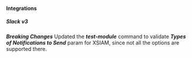 
#### Integrations

##### Slack v3

***Breaking Changes*** Updated the ***test-module*** command to validate ***Types of Notifications to Send*** param for XSIAM, since not all the options are supported there.